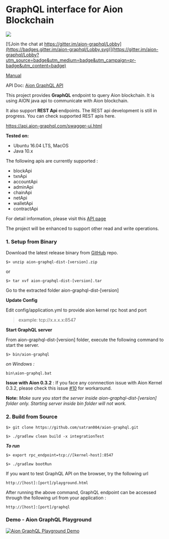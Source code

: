 <H1>GraphQL interface for Aion Blockchain</H1> 
<a href="https://travis-ci.org/satran004/aion-graphql"><img src="https://travis-ci.org/satran004/aion-graphql.svg?branch=master"/></a>

[![Join the chat at https://gitter.im/aion-graphql/Lobby](https://badges.gitter.im/aion-graphql/Lobby.svg)](https://gitter.im/aion-graphql/Lobby?utm_source=badge&utm_medium=badge&utm_campaign=pr-badge&utm_content=badge)

[Manual](https://satran004.gitbook.io/aion-graphql/)

API Doc: <a href="https://satran004.github.io/aion-graphql-docs/"> Aion GraphQL API </a>

This project provides **GraphQL** endpoint to query Aion blockchain.
It is using AION java api to communicate with Aion blockchain.

It also support **REST Api** endpoints. The REST api development is still in progress. You can check supported REST apis here.

https://api.aion-graphql.com/swagger-ui.html

<b>Tested on:</b>
- Ubuntu 16.04 LTS, MacOS
- Java 10.x 

The following apis are currently supported :

- blockApi
- txnApi
- accountApi
- adminApi
- chainApi
- netApi
- walletApi
- contractApi

For detail information, please visit this <a href="https://satran004.github.io/aion-graphql-docs/"> API page </a>

The project will be enhanced to support other read and write operations.

### **1. Setup from Binary**

Download the latest release binary from [GitHub](https://github.com/satran004/aion-graphql/releases) repo.

`$> unzip aion-graphql-dist-[version].zip`

or

`$> tar xvf aion-graphql-dist-[version].tar`

Go to the extracted folder aion-graphql-dist-\[version\]

**Update Config**

Edit config/application.yml to provide aion kernel rpc host and port

> example: tcp://x.x.x.x:8547

**Start GraphQL server**

From aion-graphql-dist-\[version\] folder,  execute the following command to start the server.

`$> bin/aion-graphql`

_on Windows :_

`bin\aion-graphql.bat`

**Issue with Aion 0.3.2** : If you face any connnection issue with Aion Kernel 0.3.2, please check this issue [#10](https://github.com/satran004/aion-graphql/issues/10)  for workaround.

**Note:** _Make sure you start the server inside aion-graphql-dist-\[version\]  folder only. Starting server inside bin folder will not work._

### **2. Build from Source**

`$> git clone https://github.com/satran004/aion-graphql.git`

`$> ./gradlew clean build -x integrationTest`

_**To run**_ 

`$> export rpc_endpoint=tcp://[kernel-host]:8547`

`$> ./gradlew bootRun`

If you want to test GraphQL API on the browser, try the following url

`http://[host]:[port]/playground.html`

After running the above command, GraphQL endpoint can be accessed through the following url from your application :

`http://[host]:[port]/graphql`

### Demo - Aion GraphQL Playground
[![Aion GraphQL Playground Demo](https://img.youtube.com/vi/xnnz8EBMGjQ/0.jpg)](https://www.youtube.com/watch?v=xnnz8EBMGjQ)
